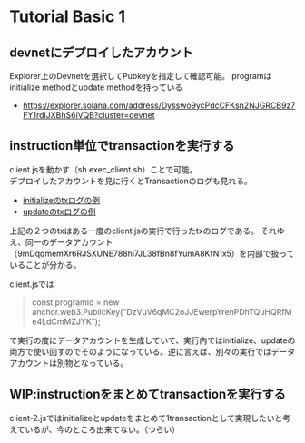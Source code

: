 # Tutorial Basic 1

## devnetにデプロイしたアカウント
Explorer上のDevnetを選択してPubkeyを指定して確認可能。
programはinitialize methodとupdate methodを持っている
- https://explorer.solana.com/address/Dysswo9ycPdcCFKsn2NJGRCB9z7FY1rdiJXBhS6iVQB?cluster=devnet

## instruction単位でtransactionを実行する
client.jsを動かす（sh exec_client.sh）ことで可能。  
デプロイしたアカウントを見に行くとTransactionのログも見れる。
- [initializeのtxログの例](https://explorer.solana.com/tx/4K5yL1WAsrboqdEESyCGvaTyZyAEpncuBJX6Jz5vSxM6UXb1iA2ijoTSvnG1fAsoHGaMeDFr4Q3ixK55x39zKDP4?cluster=devnet)
- [updateのtxログの例](https://explorer.solana.com/tx/4MVkgHo5i4ZMB1nCzHJSduuCw6DrjuVpTqe4xL1GzDQ4NSYUPdYcAeBZi3MQhQVN3gseMPdhy7Xd77EsrJBem9Wj?cluster=devnet)

上記の２つのtxはある一度のclient.jsの実行で行ったtxのログである。
それゆえ、同一のデータアカウント（9mDqqmemXr6RJSXUNE788hi7JL38fBn8fYumA8KfN1x5）を内部で扱っていることが分かる。

client.jsでは
>   const programId = new anchor.web3.PublicKey("DzVuV6qMC2oJJEwerpYrenPDhTQuHQRfMe4LdCmMZJYK");


で実行の度にデータアカウントを生成していて、実行内ではinitialize、updateの両方で使い回すのでそのようになっている。逆に言えば、別々の実行ではデータアカウントは別物となっている。



## WIP:instructionをまとめてtransactionを実行する
client-2.jsではinitializeとupdateをまとめて1transactionとして実現したいと考えているが、今のところ出来てない。（つらい）
